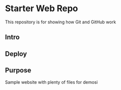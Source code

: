 # Starter Web Repo

This repository is for showing how Git and GitHub work
## Intro
## Deploy
## Purpose

Sample website with plenty of files for demosi
